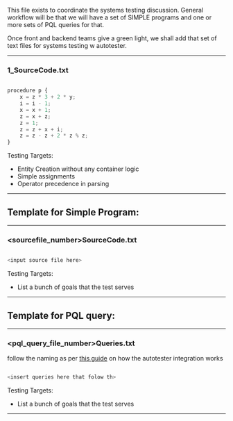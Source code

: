 This file exists to coordinate the systems testing discussion. General workflow will be that we will have a set of
SIMPLE programs and one or more sets of PQL queries for that.

Once front and backend teams give a green light, we shall add that set of text files for systems testing w autotester.


-------

### 1_SourceCode.txt

```javascript

procedure p {
    x = z * 3 + 2 * y;
    i = i - 1;
    x = x + 1;
    z = x + z;
    z = 1;
    z = z + x + i;
    z = z - z + 2 * z % z;
}
```

Testing Targets:

* Entity Creation without any container logic
* Simple assignments
* Operator precedence in parsing

------

































## Template for Simple Program:

-------

### <sourcefile_number>SourceCode.txt

```javascript

<input source file here>


```

Testing Targets:

* List a bunch of goals that the test serves

------

## Template for PQL query:

-------

### <pql_query_file_number>Queries.txt

follow the naming as
per [this guide](https://github.com/nus-cs3203/project-wiki/wiki/Autotester-Integration-and-Testing#12-format-of-pql-queries--its-results)
on how the autotester integration works

```javascript

<insert queries here that folow th>

```

Testing Targets:

* List a bunch of goals that the test serves

------


